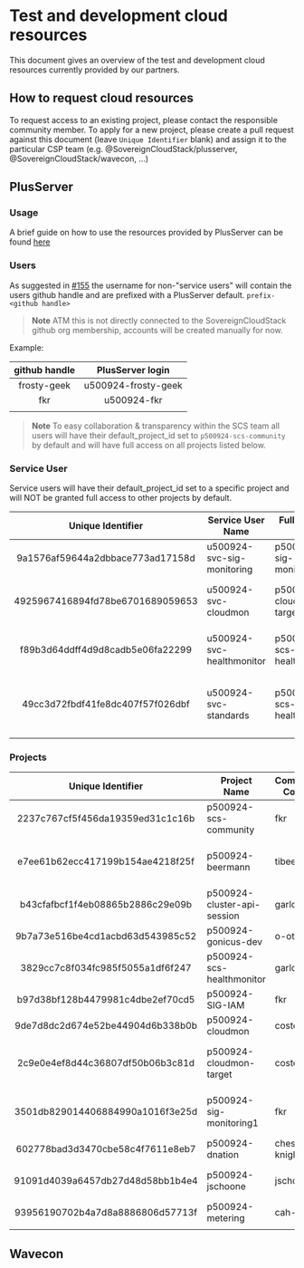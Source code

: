 # Test and development cloud resources

This document gives an overview of the test and development cloud resources currently provided by our partners.

## How to request cloud resources

To request access to an existing project, please contact the responsible community member. To apply for a new project, please create a pull request against this document (leave `Unique Identifier` blank) and assign it to the particular CSP team (e.g. @SovereignCloudStack/plusserver, @SovereignCloudStack/wavecon, ...)

## PlusServer

### Usage

A brief guide on how to use the resources provided by PlusServer can be found [here](plusserver-gx-scs.md)

### Users

As suggested in [#155](https://github.com/SovereignCloudStack/standards/issues/155) the username for non-"service users" will contain the users github handle and are prefixed with a PlusServer default.
``prefix-<github handle>``

> **Note**
>  ATM this is not directly connected to the SovereignCloudStack github org membership, accounts will be created manually for now.

Example:

| github handle | PlusServer login |
|:---:|:---:|
| frosty-geek | u500924-frosty-geek |
| fkr | u500924-fkr |
| | |

> **Note**
> To easy collaboration & transparency within the SCS team all users will have their default_project_id set to ``p500924-scs-community`` by default and will have full access on all projects listed below.

### Service User

Service users will have their default_project_id set to a specific project and will NOT be granted full access to other projects by default.

|         Unique Identifier        | Service User Name          | Full Access on            | Community Contact | Description                                   | Needed until |
|:--------------------------------:|----------------------------|---------------------------|-------------------|-----------------------------------------------|:------------:|
| 9a1576af59644a2dbbace773ad17158d | u500924-svc-sig-monitoring | p500924-sig-monitoring1   | fkr               | Service User - SIG Monitoring                 |  31.12.2023  |
| 4925967416894fd78be6701689059653 | u500924-svc-cloudmon       | p500924-cloudmon-target   | costelter         | Service User - CloudMon Test Project          |  31.12.2023  |
| f89b3d64ddff4d9d8cadb5e06fa22299 | u500924-svc-healthmonitor  | p500924-scs-healthmonitor | garloff           | Service User - SCS Health Monitor             |       ∞      |
| 49cc3d72fbdf41fe8dc407f57f026dbf | u500924-svc-standards      | p500924-scs-healthmonitor | itrich            | Service User - SCS Standards Compliance Check |       ∞      |
|                                  |                            |                           |                   |                                               |

### Projects

|        Unique Identifier         | Project Name                | Community Contact | Description                       | Needed until |
|:--------------------------------:|-----------------------------|-------------------|-----------------------------------|:------------:|
| 2237c767cf5f456da19359ed31c1c16b | p500924-scs-community       | fkr               | SCS Community Project             |      ∞       |
| e7ee61b62ecc417199b154ae4218f25f | p500924-beermann            | tibeer            | Project of Tim Beermann, OSISM    |      ∞       |
| b43cfafbcf1f4eb08865b2886c29e09b | p500924-cluster-api-session | garloff           | cluster-api hands on session      |      ∞       |
| 9b7a73e516be4cd1acbd63d543985c52 | p500924-gonicus-dev         | o-otte            | GONICUS GmbH                      |      ∞       |
| 3829cc7c8f034fc985f5055a1df6f247 | p500924-scs-healthmonitor   | garloff           | SCS Health Monitor                |      ∞       |
| b97d38bf128b4479981c4dbe2ef70cd5 | p500924-SIG-IAM             | fkr               | SIG IAM                           |      ∞       |
| 9de7d8dc2d674e52be44904d6b338b0b | p500924-cloudmon            | costelter         | CloudMon Test Project             |  31.12.2023  |
| 2c9e0e4ef8d44c36807df50b06b3c81d | p500924-cloudmon-target     | costelter         | Target project for CloudMon tests |  31.12.2023  |
| 3501db829014406884990a1016f3e25d | p500924-sig-monitoring1     | fkr               | SIG Monitoring - cloudmon target  |  31.12.2023  |
| 602778bad3d3470cbe58c4f7611e8eb7 | p500924-dnation             | chess-knight      | dNation Dev Project               |      ∞       |
| 91091d4039a6457db27d48d58bb1b4e4 | p500924-jschoone            | jschoone          | KaaS dev and evaluation           |      ∞       |
| 93956190702b4a7d8a8886806d57713f | p500924-metering            | cah-link          | Metering Dev Project              |  31.12.2023  |
|                                  |                             |                   |                                   |              |

## Wavecon
